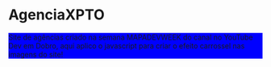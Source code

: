 <style>
  p {
    background: blue;
  }
</style>

# AgenciaXPTO
<p>Site de agências criado na semana MAPADEVWEEK do canal no YouTube Dev em Dobro, aqui aplico o javascript para criar o efeito carrossel nas imagens do site!</p>
